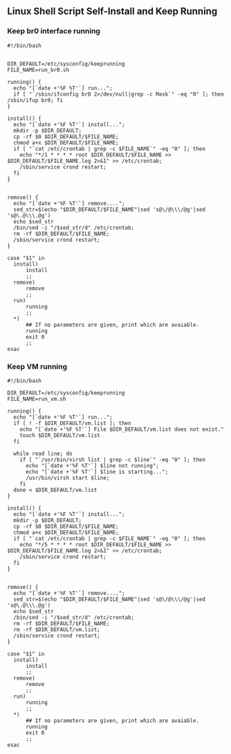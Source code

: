Linux Shell Script Self-Install and Keep Running
------------

### Keep br0 interface running

    #!/bin/bash
    
    
    DIR_DEFAULT=/etc/sysconfig/keeprunning
    FILE_NAME=run_br0.sh
    
    running() {
      echo "[`date +'%F %T'`] run...";
      if [ "`/sbin/ifconfig br0 2>/dev/null|grep -c Mask`" -eq "0" ]; then  /sbin/ifup br0; fi
    }
    
    install() {
      echo "[`date +'%F %T'`] install...";
      mkdir -p $DIR_DEFAULT;
      cp -rf $0 $DIR_DEFAULT/$FILE_NAME;
      chmod a+x $DIR_DEFAULT/$FILE_NAME;
      if [ "`cat /etc/crontab | grep -c $FILE_NAME`" -eq "0" ]; then
        echo "*/1 * * * * root $DIR_DEFAULT/$FILE_NAME >> $DIR_DEFAULT/$FILE_NAME.log 2>&1" >> /etc/crontab;
        /sbin/service crond restart;
      fi
    }
    
    
    remove() {
      echo "[`date +'%F %T'`] remove....";
      sed_str=$(echo "$DIR_DEFAULT/$FILE_NAME"|sed 's@\/@\\\/@g'|sed 's@\.@\\\.@g')
      echo $sed_str
      /bin/sed -i "/$sed_str/d" /etc/crontab;
      rm -rf $DIR_DEFAULT/$FILE_NAME;
      /sbin/service crond restart;
    }
    
    case "$1" in
      install)
          install
          ;;
      remove)
          remove
          ;;
      run)
          running
          ;;
      *)
          ## If no parameters are given, print which are avaiable.
          running
          exit 0
          ;;
    esac


### Keep VM running

    #!/bin/bash
    
    DIR_DEFAULT=/etc/sysconfig/keeprunning
    FILE_NAME=run_vm.sh
    
    running() {
      echo "[`date +'%F %T'`] run...";
      if [ ! -f $DIR_DEFAULT/vm.list ]; then
        echo "[`date +'%F %T'`] File $DIR_DEFAULT/vm.list does not exist."
        touch $DIR_DEFAULT/vm.list
      fi
    
      while read line; do
        if [ "`/usr/bin/virsh list | grep -c $line`" -eq "0" ]; then
          echo "[`date +'%F %T'`] $line not running";
          echo "[`date +'%F %T'`] $line is starting...";
          /usr/bin/virsh start $line;
        fi
      done < $DIR_DEFAULT/vm.list
    }
    
    install() {
      echo "[`date +'%F %T'`] install...";
      mkdir -p $DIR_DEFAULT;
      cp -rf $0 $DIR_DEFAULT/$FILE_NAME;
      chmod a+x $DIR_DEFAULT/$FILE_NAME;
      if [ "`cat /etc/crontab | grep -c $FILE_NAME`" -eq "0" ]; then
        echo "*/5 * * * * root $DIR_DEFAULT/$FILE_NAME >> $DIR_DEFAULT/$FILE_NAME.log 2>&1" >> /etc/crontab;
        /sbin/service crond restart;
      fi
    }
    
    
    remove() {
      echo "[`date +'%F %T'`] remove....";
      sed_str=$(echo "$DIR_DEFAULT/$FILE_NAME"|sed 's@\/@\\\/@g'|sed 's@\.@\\\.@g')
      echo $sed_str
      /bin/sed -i "/$sed_str/d" /etc/crontab;
      rm -rf $DIR_DEFAULT/$FILE_NAME;
      rm -rf $DIR_DEFAULT/vm.list;
      /sbin/service crond restart;
    }
    
    case "$1" in
      install)
          install
          ;;
      remove)
          remove
          ;;
      run)
          running
          ;;
      *)
          ## If no parameters are given, print which are avaiable.
          running
          exit 0
          ;;
    esac
